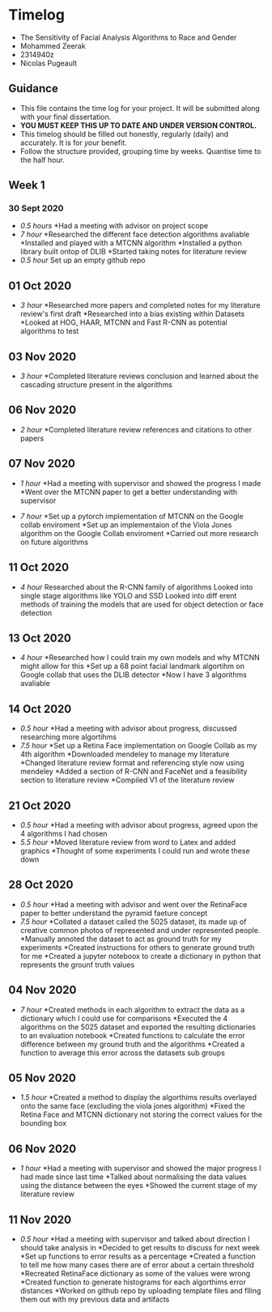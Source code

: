 # Timelog

* The Sensitivity of Facial Analysis Algorithms to Race and Gender
* Mohammed Zeerak
* 2314940z
* Nicolas Pugeault

## Guidance

* This file contains the time log for your project. It will be submitted along with your final dissertation.
* **YOU MUST KEEP THIS UP TO DATE AND UNDER VERSION CONTROL.**
* This timelog should be filled out honestly, regularly (daily) and accurately. It is for *your* benefit.
* Follow the structure provided, grouping time by weeks.  Quantise time to the half hour.

## Week 1

### 30 Sept 2020

* *0.5 hours* *Had a meeting with advisor on project scope
* *7 hour* *Researched the different face detection algorithms avaliable
           *Installed and played with a MTCNN algorithm
           *Installed a python library built ontop of DLIB
           *Started taking notes for literature review
* *0.5 hour* Set up an empty github repo

## 01 Oct 2020

* *3 hour* *Researched more papers and completed notes for my literature review's first draft
           *Researched into a bias existing within Datasets
           *Looked at HOG, HAAR, MTCNN and Fast R-CNN as potential algorithms to test
           
## 03 Nov 2020

* *3 hour* *Completed literature reviews conclusion and learned about the cascading structure present in the algorithms

## 06 Nov 2020

* *2 hour* *Completed literature review references and citations to other papers

## 07 Nov 2020

* *1 hour* *Had a meeting with supervisor and showed the progress I made
           *Went over the MTCNN paper to get a better understanding with supervisor
           
* *7 hour* *Set up a pytorch implementation of MTCNN on the Google collab enviroment
           *Set up an implementaion of the Viola Jones algorithm on the Google Collab enviroment
           *Carried out more research on future algorithms
         

## 11 Oct 2020

* *4 hour* Researched about the R-CNN family of algorithms
           Looked into single stage algorithms like YOLO and SSD
           Looked into diff
           erent methods of training the models that are used for object detection or face detection
           
## 13 Oct 2020

* *4 hour* *Researched how I could train my own models and why MTCNN might allow for this
           *Set up a 68 point facial landmark algortihm on Google collab that uses the DLIB detector
           *Now I have 3 algorithms avaliable
           
           
## 14 Oct 2020

* *0.5 hour* *Had a meeting with advisor about progress, discussed researching more algortihms 
* *7.5 hour* *Set up a Retina Face implementation on Google Collab as my 4th algorithm
             *Downloaded mendeley to manage my literature
             *Changed literature review format and referencing style now using mendeley
             *Added a section of R-CNN and FaceNet and a feasibility section to literature review
             *Compiled V1 of the literature review
             
             
## 21 Oct 2020

* *0.5 hour* *Had a meeting with advisor about progress, agreed upon the 4 algorithms I had chosen
* *5.5 hour* *Moved literature review from word to Latex and added graphics
             *Thought of some experiments I could run and wrote these down
                          
## 28 Oct 2020

* *0.5 hour* *Had a meeting with advisor and went over the RetinaFace paper to better understand the pyramid faeture concept
* *7.5 hour* *Collated a dataset called the 5025 dataset, its made up of creative common photos of represented and under represented people.
             *Manually annoted the dataset to act as ground truth for my experiments
             *Created instructions for others to generate ground truth for me
             *Created a jupyter noteboox to create a dictionary in python that represents the grounf truth values
             
             
## 04 Nov 2020

* *7 hour* *Created methods in each algorithm to extract the data as a dictionary which I could use for comparisons
           *Executed the 4 algorithms on the 5025 dataset and exported the resulting dictionaries to an evaluation notebook
           *Created functions to calculate the error difference between my ground truth and the algorithms
           *Created a function to average this error across the datasets sub groups
           
           
                       
## 05 Nov 2020

* *1.5 hour* *Created a method to display the algorthims results overlayed onto the same face (excluding the viola jones algorithm)
             *Fixed the Retina Face and MTCNN dictionary not storing the correct values for the bounding box
             
             
## 06 Nov 2020

* *1 hour* *Had a meeting with supervisor and showed the major progress I had made since last time
           *Talked about normalising the data values using the distance between the eyes
           *Showed the current stage of my literature review 
           
## 11 Nov 2020

* *0.5 hour* *Had a meeting with supervisor and talked about direction I should take analysis in
             *Decided to get results to discuss for next week
             *Set up functions to error results as a percentage 
             *Created a function to tell me how many cases there are of error about a certain threshold
             *Recreated RetinaFace dictionary as some of the values were wrong
             *Created function to generate histograms for each algorthims error distances
             *Worked on github repo by uploading template files and flling them out with my previous data and artifacts
